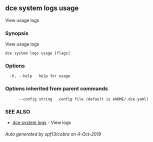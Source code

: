 ## dce system logs usage

View usage logs

### Synopsis

View usage logs

```
dce system logs usage [flags]
```

### Options

```
  -h, --help   help for usage
```

### Options inherited from parent commands

```
      --config string   config file (default is $HOME/.dce.yaml)
```

### SEE ALSO

* [dce system logs](dce_system_logs.md)	 - View logs

###### Auto generated by spf13/cobra on 4-Oct-2019
